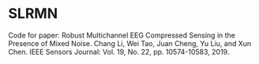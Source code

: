 # SLRMN
Code for paper: Robust Multichannel EEG Compressed Sensing in the Presence of Mixed Noise. Chang Li, Wei Tao, Juan Cheng, Yu Liu, and Xun Chen. IEEE Sensors Journal: Vol. 19, No. 22, pp. 10574-10583, 2019.
